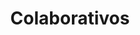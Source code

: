 ---
language: es
layout: equipo
title: Colaborativos
permalink: /equipo/
permalink_otro_idioma: /en/team/
template: neutral

capitulo1-titulo: Somos un estudio de diseño y tecnología
capitulo1-descripcion: Los paseos urbanos Jane’s Walk surgieron como homenaje a la figura e ideas de la escritora y activista estadounidense Jane Jacobs . Su obra cuestionó el modelo de urbanismo dominante en la segunda mitad del siglo XX basado en el uso del automóvil y la ciudad segregada. Jane Jacobs insistió en la importancia de aquellos aspectos que cohesionan el tejido
capitulo2-titulo: Colaborativos
capitulo2-descripcion: Los paseos urbanos Jane’s Walk surgieron como homenaje a la figura e ideas de la escritora y activista estadounidense Jane Jacobs . Su obra cuestionó el modelo de urbanismo dominante en 
capitulo3-titulo: Hemos colaborado con
capitulo3-descripcion: Los paseos urbanos Jane’s Walk surgieron como homenaje a la figura e ideas de la escritora y activista estadounidense Jane Jacobs . Su obra cuestionó el modelo de urbanismo dominante en 
---